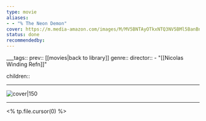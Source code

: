 ```yaml
---
type: movie
aliases:
- - "% The Neon Demon"
cover: https://m.media-amazon.com/images/M/MV5BNTAyOTkxNTQ3NV5BMl5BanBnXkFtZTgwMjQ1NzQxOTE@._V1_SX300.jpg
status: done
recommendedby:
---
```

___tags:: prev:: [[movies|back to library]]
genre::
director:: - "[[Nicolas Winding Refn]]"
  
children::
___
![cover|150](https://m.media-amazon.com/images/M/MV5BNTAyOTkxNTQ3NV5BMl5BanBnXkFtZTgwMjQ1NzQxOTE@._V1_SX300.jpg)
___
<% tp.file.cursor(0) %>
